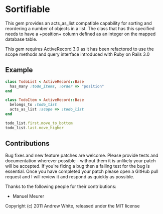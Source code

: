 Sortifiable
===========

This gem provides an acts_as_list compatible capability for sorting
and reordering a number of objects in a list. The class that has this
specified needs to have a +position+ column defined as an integer on
the mapped database table.

This gem requires ActiveRecord 3.0 as it has been refactored to use
the scope methods and query interface introduced with Ruby on Rails 3.0

Example
-------

``` ruby
class TodoList < ActiveRecord::Base
  has_many :todo_items, :order => "position"
end

class TodoItem < ActiveRecord::Base
  belongs_to :todo_list
  acts_as_list :scope => :todo_list
end

todo_list.first.move_to_bottom
todo_list.last.move_higher
```

Contributions
-------------

Bug fixes and new feature patches are welcome. Please provide tests and
documentation wherever possible - without them it is unlikely your patch
will be accepted. If you're fixing a bug then a failing test for the bug
is essential. Once you have completed your patch please open a GitHub
pull request and I will review it and respond as quickly as possible.

Thanks to the following people for their contributions:

* Manuel Meurer

Copyright (c) 2011 Andrew White, released under the MIT license
